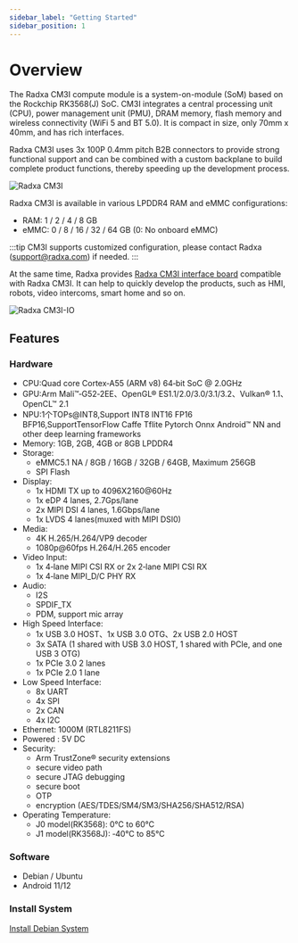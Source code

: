 ```yaml
---
sidebar_label: "Getting Started"
sidebar_position: 1
---
```


# Overview

The Radxa CM3I compute module is a system-on-module (SoM) based on the Rockchip RK3568(J) SoC. CM3I integrates a central processing unit (CPU), power management unit (PMU), DRAM memory, flash memory and wireless connectivity (WiFi 5 and BT 5.0). It is compact in size, only 70mm x 40mm, and has rich interfaces.

Radxa CM3I uses 3x 100P 0.4mm pitch B2B connectors to provide strong functional support and can be combined with a custom backplane to build complete product functions, thereby speeding up the development process.

![Radxa CM3I](/img/cm3i/cm3i-overview.webp)

Radxa CM3I is available in various LPDDR4 RAM and eMMC configurations:

- RAM: 1 / 2 / 4 / 8 GB
- eMMC: 0 / 8 / 16 / 32 / 64 GB (0: No onboard eMMC)

:::tip
CM3I supports customized configuration, please contact Radxa (support@radxa.com) if needed.
:::

At the same time, Radxa provides [Radxa CM3I interface board](/compute-module/cm3i/accessories-guides/cm3i-io-board) compatible with Radxa CM3I. It can help to quickly develop the products,
such as HMI, robots, video intercoms, smart home and so on.

![Radxa CM3I-IO](/img/cm3i/cm3i-io-overview.webp)

## Features

### Hardware

- CPU:Quad core Cortex‑A55 (ARM v8) 64‑bit SoC @ 2.0GHz
- GPU:Arm Mali™‑G52‑2EE、OpenGL® ES1.1/2.0/3.0/3.1/3.2、Vulkan® 1.1、OpenCL™ 2.1
- NPU:1个TOPs@INT8,Support INT8 INT16 FP16 BFP16,SupportTensorFlow Caffe Tflite Pytorch Onnx Android™ NN and other deep learning frameworks
- Memory: 1GB, 2GB, 4GB or 8GB LPDDR4
- Storage:
  - eMMC5.1 NA / 8GB / 16GB / 32GB / 64GB, Maximum 256GB
  - SPI Flash
- Display:
  - 1x HDMI TX up to 4096X2160@60Hz
  - 1x eDP 4 lanes, 2.7Gps/lane
  - 2x MIPI DSI 4 lanes, 1.6Gbps/lane
  - 1x LVDS 4 lanes(muxed with MIPI DSI0)
- Media:
  - 4K H.265/H.264/VP9 decoder 
  - 1080p@60fps H.264/H.265 encoder
- Video Input:
  - 1x 4‑lane MIPI CSI RX or 2x 2‑lane MIPI CSI RX
  - 1x 4‑lane MIPI_D/C PHY RX
- Audio:
  - I2S
  - SPDIF_TX
  - PDM, support mic array
- High Speed Interface:
  - 1x USB 3.0 HOST、1x USB 3.0 OTG、2x USB 2.0 HOST
  - 3x SATA (1 shared with USB 3.0 HOST, 1 shared with PCIe, and one USB 3 OTG)
  - 1x PCIe 3.0 2 lanes
  - 1x PCIe 2.0 1 lane
- Low Speed Interface:
  - 8x UART
  - 4x SPI
  - 2x CAN
  - 4x I2C
- Ethernet: 1000M (RTL8211FS)
- Powered : 5V DC
- Security: 
  - Arm TrustZone® security extensions
  - secure video path
  - secure JTAG debugging
  - secure boot
  - OTP
  - encryption (AES/TDES/SM4/SM3/SHA256/SHA512/RSA)
- Operating Temperature:
  - J0 model(RK3568): 0°C to 60°C
  - J1 model(RK3568J): ‑40°C to 85°C

### Software

- Debian / Ubuntu
- Android 11/12

### Install System

[Install Debian System](/compute-module/cm3i/install-debian-system)

